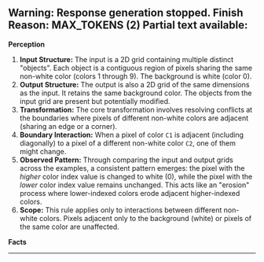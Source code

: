 Warning: Response generation stopped. Finish Reason: MAX_TOKENS (2)
Partial text available:
---
**Perception**

1.  **Input Structure:** The input is a 2D grid containing multiple distinct "objects". Each object is a contiguous region of pixels sharing the same non-white color (colors 1 through 9). The background is white (color 0).
2.  **Output Structure:** The output is also a 2D grid of the same dimensions as the input. It retains the same background color. The objects from the input grid are present but potentially modified.
3.  **Transformation:** The core transformation involves resolving conflicts at the boundaries where pixels of different non-white colors are adjacent (sharing an edge or a corner).
4.  **Boundary Interaction:** When a pixel of color `C1` is adjacent (including diagonally) to a pixel of a different non-white color `C2`, one of them might change.
5.  **Observed Pattern:** Through comparing the input and output grids across the examples, a consistent pattern emerges: the pixel with the *higher* color index value is changed to white (0), while the pixel with the *lower* color index value remains unchanged. This acts like an "erosion" process where lower-indexed colors erode adjacent higher-indexed colors.
6.  **Scope:** This rule applies only to interactions between different non-white colors. Pixels adjacent only to the background (white) or pixels of the same color are unaffected.

**Facts**


---
